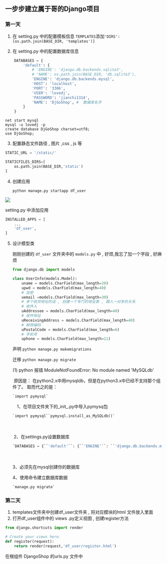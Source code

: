 ## 一步步建立属于哥的Django项目

### 第一天

1. 在 setting.py 中的配置模板信息
	`TEMPLATES`添加`'DIRS': [os.path.join(BASE_DIR, 'templates')]`
	
2. 在 setting.py 中的配置数据库信息

```python
	DATABASES = {
	    'default': {
	        # 'ENGINE': 'django.db.backends.sqlite3',
        	# 'NAME': os.path.join(BASE_DIR, 'db.sqlite3'),
        	'ENGINE': 'django.db.backends.mysql',
	        'HOST': 'localhost',
	        'PORT': '3306',
	        'USER': 'lovedj',
	        'PASSWORD': 'jianchi1314',
	        'NAME': 'DjGoShop', #  数据库名字
	    }
	}
```

```mysql
net start mysql
mysql -u lovedj -p
create database DjGoShop charset=utf8;
use DjGoShop;
```

3. 配置静态文件路径 , 图片 ,css , js 等

```python
STATIC_URL = '/static/'

STATICFILES_DIRS=[
    os.path.join(BASE_DIR,'static')
]
```

4. 创建应用

   `python manage.py startapp df_user`

![](D:\DJGitBook\Python\img\django创建应用.jpg)

setting.py 中添加应用

```python
INSTALLED_APPS = [
    ...
    'df_user',
]
```

5. 设计模型类

   刚刚创建的 `df_user` 文件夹中的 `models.py` 中 ,  好烦,我忘了加一个字段 , 好麻烦

   ```python
   from django.db import models
   
   class UserInfo(models.Model):
       uname = models.CharField(max_length=20)
       upwd = models.CharField(max_length=40)
       # 加密
       uemail =models.CharField(max_length=30)
       # 多个收货地址的话 , 创建一个专门的地址表 , 跟人一对多的关系
       # 收件人
       uAddressee = models.CharField(max_length=40)
       # 收件地址
       uReceivingAddress = models.CharField(max_length=40)
       # 邮政编码
       uPostalCode = models.CharField(max_length=6)
       # 手机号
       uphone = models.CharField(max_length=11)
   ```

   声明  `python manage.py makemigrations`

   迁移 `python manage.py migrate`

   (1)  python 报错 ModuleNotFoundError: No module named 'MySQLdb'

   ​	原因是： 在python2.x中用mysqldb，但是在python3.x中已经不支持那个组件了。
   取而代之的是：

   ```python
   `import pymysql`
   ```

   　1、在项目文件夹下的_init_.py中导入pymysq包

   ```python
   `import pymysql``pymysql.install_as_MySQLdb()`
   ```

   　　

   ​    2、在settings.py设置数据库

   ```python
   `DATABASES = {``'default'``: {``'ENGINE'``: ``'django.db.backends.mysql'``,``'NAME'``: ``'dbname'``,``'USER'``:``'dbUser'``,``'PASSWORD'``:``'dbPwd'``,``'HOST'``:``''``,#默认本地``'PORT'``:``''``}``}`
   ```

   　　

      3、必须先在mysql创建你的数据库

      4、使用命令建立数据库数据

   ```
   `manage.py migrate`
   ```




### 第二天

1. templates文件夹中创建df_user文件夹 , 将对应模块的html 文件放入里面
2. 打开df_user组件中的 views .py定义视图 , 创建register方法

```python
from django.shortcuts import render

# Create your views here.
def register(request):
    return render(request,'df_user/register.html')
```

在根组件 DjangoShop 的urls.py 文件中



